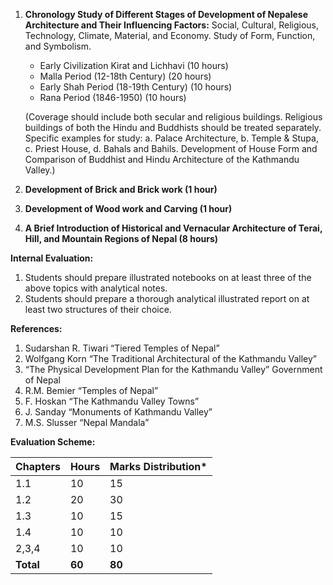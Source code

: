 1. **Chronology Study of Different Stages of Development of Nepalese Architecture and Their Influencing Factors:** Social, Cultural, Religious, Technology, Climate, Material, and Economy. Study of Form, Function, and Symbolism.
    * Early Civilization Kirat and Lichhavi (10 hours)
    * Malla Period (12-18th Century) (20 hours)
    * Early Shah Period (18-19th Century) (10 hours)
    * Rana Period (1846-1950) (10 hours)

    (Coverage should include both secular and religious buildings. Religious buildings of both the Hindu and Buddhists should be treated separately. Specific examples for study: a. Palace Architecture, b. Temple & Stupa, c. Priest House, d. Bahals and Bahils. Development of House Form and Comparison of Buddhist and Hindu Architecture of the Kathmandu Valley.)

2. **Development of Brick and Brick work (1 hour)**
3. **Development of Wood work and Carving (1 hour)**
4. **A Brief Introduction of Historical and Vernacular Architecture of Terai, Hill, and Mountain Regions of Nepal (8 hours)**

**Internal Evaluation:**

1. Students should prepare illustrated notebooks on at least three of the above topics with analytical notes.
2. Students should prepare a thorough analytical illustrated report on at least two structures of their choice.

**References:**

1. Sudarshan R. Tiwari “Tiered Temples of Nepal”
2. Wolfgang Korn “The Traditional Architectural of the Kathmandu Valley”
3. “The Physical Development Plan for the Kathmandu Valley” Government of Nepal
4. R.M. Bemier “Temples of Nepal”
5. F. Hoskan “The Kathmandu Valley Towns”
6. J. Sanday “Monuments of Kathmandu Valley”
7. M.S. Slusser “Nepal Mandala”

**Evaluation Scheme:**

| Chapters  | Hours  | Marks Distribution* |
| --------- | ------ | ------------------- |
| 1.1       | 10     | 15                  |
| 1.2       | 20     | 30                  |
| 1.3       | 10     | 15                  |
| 1.4       | 10     | 10                  |
| 2,3,4     | 10     | 10                  |
| **Total** | **60** | **80**              |


